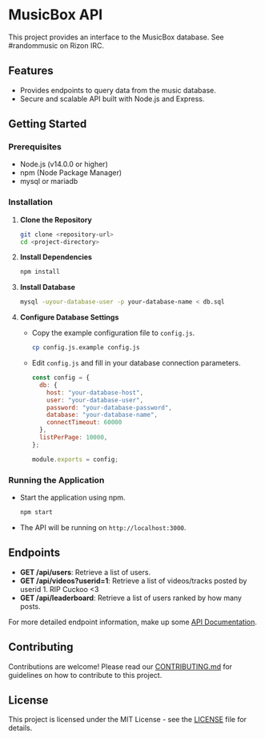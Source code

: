 # MusicBox API

This project provides an interface to the MusicBox database. See #randommusic on Rizon IRC.

## Features

- Provides endpoints to query data from the music database.
- Secure and scalable API built with Node.js and Express.

## Getting Started

### Prerequisites

- Node.js (v14.0.0 or higher)
- npm (Node Package Manager)
- mysql or mariadb

### Installation

1. **Clone the Repository**

   ```bash
   git clone <repository-url>
   cd <project-directory>
   ```

2. **Install Dependencies**

   ```bash
   npm install
   ```

3. **Install Database**

   ```bash
   mysql -uyour-database-user -p your-database-name < db.sql
   ```

4. **Configure Database Settings**

   - Copy the example configuration file to `config.js`.

     ```bash
     cp config.js.example config.js
     ```

   - Edit `config.js` and fill in your database connection parameters.


     ```javascript
     const config = {
       db: {
         host: "your-database-host",
         user: "your-database-user",
         password: "your-database-password",
         database: "your-database-name",
         connectTimeout: 60000
       },
       listPerPage: 10000,
     };

     module.exports = config;
     ```

### Running the Application

- Start the application using npm.

  ```bash
  npm start
  ```

- The API will be running on `http://localhost:3000`.

## Endpoints

- **GET /api/users**: Retrieve a list of users.
- **GET /api/videos?userid=1**: Retrieve a list of videos/tracks posted by userid 1. RIP Cuckoo <3
- **GET /api/leaderboard**: Retrieve a list of users ranked by how many posts.

For more detailed endpoint information, make up some [API Documentation](docs/api.md).

## Contributing

Contributions are welcome! Please read our [CONTRIBUTING.md](CONTRIBUTING.md) for guidelines on how to contribute to this project.

## License

This project is licensed under the MIT License - see the [LICENSE](LICENSE) file for details.
